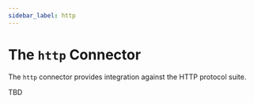 ```yaml
---
sidebar_label: http
---
```


# The `http` Connector

The `http` connector provides integration against the HTTP protocol suite.

TBD

